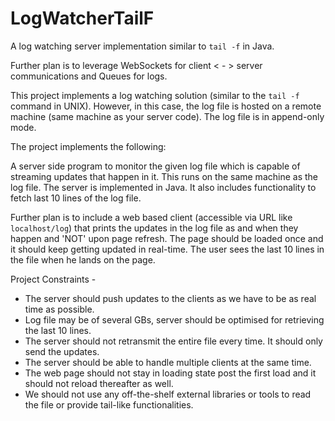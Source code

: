 # LogWatcherTailF
A log watching server implementation similar to `tail -f` in Java.

Further plan is to leverage WebSockets for client < - > server communications and Queues for logs.


This project implements a log watching solution (similar to the `tail -f` command in UNIX). However, in this case, the log file is hosted on a remote machine (same machine as your server code). The log file is in append-only mode.

The project implements the following:

A server side program to monitor the given log file which is capable of streaming updates that happen in it. This runs on the same machine as the log file. The server is implemented in Java. It also includes functionality to fetch last 10 lines of the log file.

Further plan is to include a web based client (accessible via URL like `localhost/log`) that prints the updates in the log file as and when they happen and 'NOT' upon page refresh. The page should be loaded once and it should keep getting updated in real-time. The user sees the last 10 lines in the file when he lands on the page.

Project Constraints -
- The server should push updates to the clients as we have to be as real time as possible.
- Log file may be of several GBs, server should be optimised for retrieving the last 10 lines.
- The server should not retransmit the entire file every time. It should only send the updates.
- The server should be able to handle multiple clients at the same time.
- The web page should not stay in loading state post the first load and it should not reload thereafter as well.
- We should not use any off-the-shelf external libraries or tools to read the file or provide tail-like functionalities.
